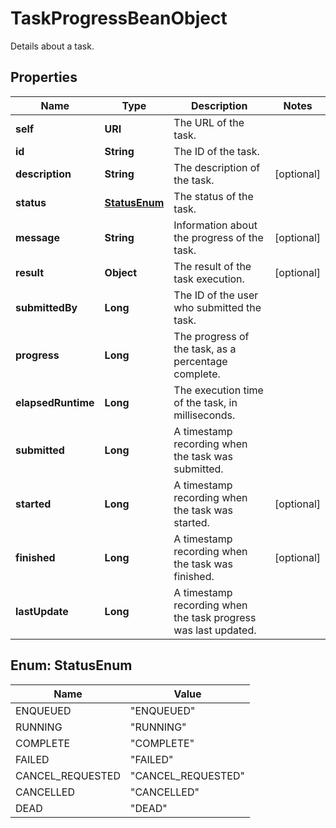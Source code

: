 

# TaskProgressBeanObject

Details about a task.

## Properties

| Name | Type | Description | Notes |
|------------ | ------------- | ------------- | -------------|
|**self** | **URI** | The URL of the task. |  |
|**id** | **String** | The ID of the task. |  |
|**description** | **String** | The description of the task. |  [optional] |
|**status** | [**StatusEnum**](#StatusEnum) | The status of the task. |  |
|**message** | **String** | Information about the progress of the task. |  [optional] |
|**result** | **Object** | The result of the task execution. |  [optional] |
|**submittedBy** | **Long** | The ID of the user who submitted the task. |  |
|**progress** | **Long** | The progress of the task, as a percentage complete. |  |
|**elapsedRuntime** | **Long** | The execution time of the task, in milliseconds. |  |
|**submitted** | **Long** | A timestamp recording when the task was submitted. |  |
|**started** | **Long** | A timestamp recording when the task was started. |  [optional] |
|**finished** | **Long** | A timestamp recording when the task was finished. |  [optional] |
|**lastUpdate** | **Long** | A timestamp recording when the task progress was last updated. |  |



## Enum: StatusEnum

| Name | Value |
|---- | -----|
| ENQUEUED | &quot;ENQUEUED&quot; |
| RUNNING | &quot;RUNNING&quot; |
| COMPLETE | &quot;COMPLETE&quot; |
| FAILED | &quot;FAILED&quot; |
| CANCEL_REQUESTED | &quot;CANCEL_REQUESTED&quot; |
| CANCELLED | &quot;CANCELLED&quot; |
| DEAD | &quot;DEAD&quot; |



